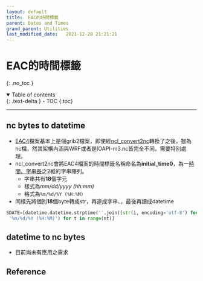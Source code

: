 ```yaml
---
layout: default
title:  EAC的時間標籤
parent: Dates and Times
grand_parent: Utilities
last_modified_date:   2021-12-28 21:21:21
---
```

# EAC的時間標籤
{: .no_toc }

<details open markdown="block">
  <summary>
    Table of contents
  </summary>
  {: .text-delta }
- TOC
{:toc}
</details>

---
## nc bytes to datetime
- [EAC4]()檔案基本上是個grib2檔案，即使經[ncl_convert2nc]()轉換了之後，雖為nc檔，然其架構內涵與WRF或者是IOAPI-m3.nc皆完全不同，需要特別處理。
- ncl_convert2nc會將EAC4檔案的時間標籤名稱命名為**initial_time0**，為一[時間、字串長]()之2維的字串陣列。
  - 字串共有**18**個字元
  - 樣式為*mm/dd/yyyy (hh:mm)*
  - 格式為`%m/%d/%Y (%H:%M)`
- 同樣先將個別**18**個byte轉成str，再連成字串、，最後再讀成datetime

```python
SDATE=[datetime.datetime.strptime(''.join([str(i, encoding='utf-8') for i in list(nc.variables[V[1][0]][t, :])]),\
 '%m/%d/%Y (%H:%M)') for t in range(nt)]
```

## datetime to nc bytes
- 目前尚未有應用之需求

## Reference
